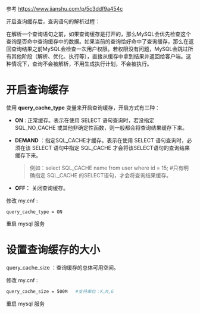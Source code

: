 参考 https://www.jianshu.com/p/5c3ddf9a454c

开启查询缓存后，查询语句的解析过程：

在解析一个查询语句之前，如果查询缓存是打开的，那么MySQL会优先检查这个查询是否命中查询缓存中的数据。如果当前的查询恰好命中了查询缓存，那么在返回查询结果之前MySQL会检查一次用户权限。若权限没有问题，MySQL会跳过所有其他阶段（解析、优化、执行等），直接从缓存中拿到结果并返回给客户端。这种情况下，查询不会被解析，不用生成执行计划，不会被执行。

# 开启查询缓存

使用 **query_cache_type** 变量来开启查询缓存，开启方式有三种：

- **ON** : 正常缓存。表示在使用 SELECT 语句查询时，若没指定 SQL_NO_CACHE 或其他非确定性函数，则一般都会将查询结果缓存下来。

- **DEMAND** ：指定SQL_CACHE才缓存。表示在使用 SELECT 语句查询时，必须在该 SELECT 语句中指定 SQL_CACHE 才会将该SELECT语句的查询结果缓存下来。

  > 例如：select SQL_CACHE name from user where id = 15;    #只有明确指定  SQL_CACHE 的SELECT语句，才会将查询结果缓存。

- **OFF**： 关闭查询缓存。

修改 my.cnf :

```undefined
query_cache_type = ON
```

重启 mysql 服务

# 设置查询缓存的大小

query_cache_size ：查询缓存的总体可用空间。

修改 my.cnf :

```bash
query_cache_size = 500M   #支持单位：K,M,G
```

重启 mysql 服务